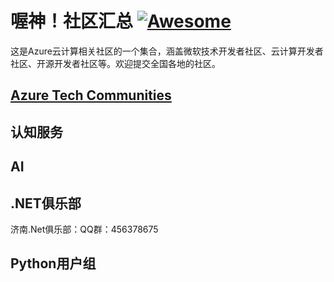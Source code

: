 # 喔神！社区汇总 [![Awesome](https://cdn.rawgit.com/sindresorhus/awesome/d7305f38d29fed78fa85652e3a63e154dd8e8829/media/badge.svg)](https://github.com/sindresorhus/awesome)

这是Azure云计算相关社区的一个集合，涵盖微软技术开发者社区、云计算开发者社区、开源开发者社区等。欢迎提交全国各地的社区。

## [Azure Tech Communities](https://www.meetup.com/pro/azuretechcommunities)

## 认知服务

## AI

## .NET俱乐部

济南.Net俱乐部：QQ群：456378675 

## Python用户组
